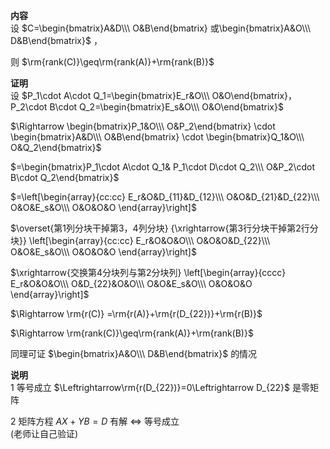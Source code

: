 **内容**  
设 $C=\begin{bmatrix}A&D\\\ O&B\end{bmatrix}  
或\begin{bmatrix}A&O\\\ D&B\end{bmatrix}$ ，  
  
则 $\rm{rank(C)}\geq\rm{rank(A)}+\rm{rank(B)}$  
  
**证明**  
设 $P_1\cdot A\cdot Q_1=\begin{bmatrix}E_r&O\\\ O&O\end{bmatrix}，  
P_2\cdot B\cdot Q_2=\begin{bmatrix}E_s&O\\\ O&O\end{bmatrix}$  
  
$\Rightarrow  
\begin{bmatrix}P_1&O\\\ O&P_2\end{bmatrix}  
\cdot \begin{bmatrix}A&D\\\ O&B\end{bmatrix}  
\cdot \begin{bmatrix}Q_1&O\\\ O&Q_2\end{bmatrix}$  
  
$=\begin{bmatrix}P_1\cdot A\cdot Q_1&  
P_1\cdot D\cdot Q_2\\\  
O&P_2\cdot B\cdot Q_2\end{bmatrix}$  
  
$=\left[\begin{array}{cc:cc}  
E_r&O&D_{11}&D_{12}\\\  
O&O&D_{21}&D_{22}\\\  
O&O&E_s&O\\\  
O&O&O&O  
\end{array}\right]$  
  
$\overset{第1列分块干掉第3，4列分块}  
{\xrightarrow{第3行分块干掉第2行分块}}  
\left[\begin{array}{cc:cc}  
E_r&O&O&O\\\  
O&O&O&D_{22}\\\  
O&O&E_s&O\\\  
O&O&O&O  
\end{array}\right]$  
  
$\xrightarrow{交换第4分块列与第2分块列}  
\left[\begin{array}{cccc}  
E_r&O&O&O\\\  
O&D_{22}&O&O\\\  
O&O&E_s&O\\\  
O&O&O&O  
\end{array}\right]$  
  
$\Rightarrow \rm{r(C)}  
=\rm{r(A)}+\rm{r(D_{22})}+\rm{r(B)}$  
  
$\Rightarrow  
\rm{rank(C)}\geq\rm{rank(A)}+\rm{rank(B)}$  
  
同理可证 $\begin{bmatrix}A&O\\\ D&B\end{bmatrix}$ 的情况  
  
**说明**  
1 等号成立 $\Leftrightarrow\rm{r(D_{22})}=0\Leftrightarrow D_{22}$ 是零矩阵  
  
2 矩阵方程 $AX+YB=D$ 有解 $\Leftrightarrow$ 等号成立  
(老师让自己验证)  
